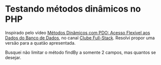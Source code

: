 # Testando métodos dinâmicos no PHP

Inspirado pelo vídeo [Métodos Dinâmicos com PDO: Acesso Flexível aos Dados do Banco de Dados](https://www.youtube.com/watch?v=vlZbLst8jyc&t=601s), no canal [Clube Full-Stack](https://www.youtube.com/@AlexandreCardoso). Resolvi propor uma versão para a quatão apresentada.

Busquei não limitar o método findBy a somente 2 campos, mas quantos se desejar.